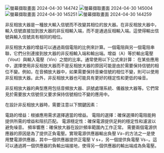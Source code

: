 ![螢幕擷取畫面 2024-04-30 144742](https://github.com/s1115161034/EC2024/assets/162283811/fc3ea152-d480-4024-b71d-00a58e4e10a2)
![螢幕擷取畫面 2024-04-30 145004](https://github.com/s1115161034/EC2024/assets/162283811/27a9edcc-e95e-4c39-b169-342dc9c5c635)
![螢幕擷取畫面 2024-04-30 145251](https://github.com/s1115161034/EC2024/assets/162283811/acdbe88a-c2ae-46b3-a1cf-d8dc80c28066)
![螢幕擷取畫面 2024-04-30 144259](https://github.com/s1115161034/EC2024/assets/162283811/d3e4c744-e91d-4662-b2df-fde2ffa5e139)

非反相放大器是一種放大輸入信號而不改變其相位的放大器。在非反相放大器中，輸入信號直接加到放大器的非反相輸入端，而不是通過反相輸入端。這使得輸出信號與輸入信號具有相同的相位。

非反相放大器的增益可以通過兩個電阻的比例來計算。一個電阻與另一個電阻串聯，它們分別連接到放大器的非反相輸入端和輸出端。增益（A）等於輸出電壓（Vout）與輸入電壓（Vin）之間的比率。通常使用以下公式來計算：
在某些應用中，選擇使用非反相放大器而不是反相放大器的原因可能是由於需要保持信號的相位不變。例如，在音頻放大器中，如果需要保持音樂信號的相位不變，則可以使用非反相放大器。此外，非反相放大器也可能具有更好的穩定性和更低的噪音。

非反相放大器的典型應用包括音頻放大器、訊號處理系統、儀器放大器等。它們常見於需要放大信號但又要求保持信號相位不變的應用中。

在設計非反相放大器時，需要注意以下關鍵因素：

電路的增益：根據應用需求選擇適當的增益。
電阻的選擇：確保選擇的電阻能夠提供所需的增益和阻抗匹配。
電源穩定性：確保電源提供足夠的穩定性和濾波以避免噪音。
頻率響應：確保放大器在設計頻率範圍內工作正常。
需要兩個電源供應器的原因是為了提供正負電壓。實現電源供應器輸出負壓 
𝑉𝑠−的方法之一是使用雙電源供應器，其中一個供應器提供正電壓 
V s+，另一個提供負電壓 Vs−。這可以通過將一個供應器的負輸出端接地，使得另一個供應器的輸出端成為負電壓。
